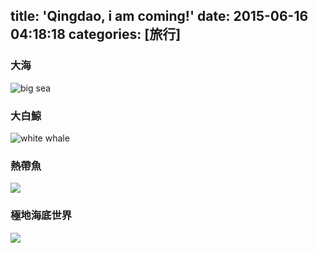 title: 'Qingdao, i am coming!'
date: 2015-06-16 04:18:18
categories: [旅行]
---
### 大海
![big sea](http://7xjx9u.com1.z0.glb.clouddn.com/sea.jpg)

### 大白鯨
![white whale](http://7xjx9u.com1.z0.glb.clouddn.com/whale.jpg)

### 熱帶魚
![](http://7xjx9u.com1.z0.glb.clouddn.com/fish.jpg)

### 極地海底世界
![](http://7xjx9u.com1.z0.glb.clouddn.com/undersea_world.jpg)
